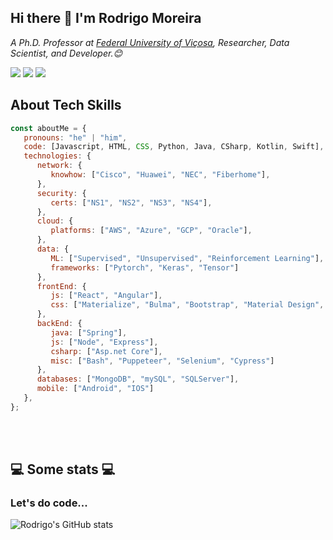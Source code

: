 ## Hi there 👋 I'm Rodrigo Moreira

<p><em>A Ph.D. Professor at <a href="https://www.ufv.br">Federal University of Viçosa</a>, Researcher, Data Scientist, and Developer.😊</br>
</em></p>

[![](https://img.shields.io/badge/LinkedIn-0077B5?style=for-the-badge&logo=linkedin&logoColor=white)](https://www.linkedin.com/in/moreirar/)
[![](https://img.shields.io/badge/Twitter-1DA1F2?style=for-the-badge&logo=twitter&logoColor=white)](https://twitter.com/moreira_r) 
[![](https://img.shields.io/badge/YouTube-FF0000?style=for-the-badge&logo=youtube&logoColor=white)](https://youtu.be/z0B-2YALdq4?si=TWBenE5NoYMg7tIU) 


## About Tech Skills


```javascript
const aboutMe = {
   pronouns: "he" | "him",
   code: [Javascript, HTML, CSS, Python, Java, CSharp, Kotlin, Swift],
   technologies: {
      network: {
         knowhow: ["Cisco", "Huawei", "NEC", "Fiberhome"],
      },
      security: {
         certs: ["NS1", "NS2", "NS3", "NS4"],
      },
      cloud: {
         platforms: ["AWS", "Azure", "GCP", "Oracle"],
      },
      data: {
         ML: ["Supervised", "Unsupervised", "Reinforcement Learning"],
         frameworks: ["Pytorch", "Keras", "Tensor"]
      },
      frontEnd: {
         js: ["React", "Angular"],
         css: ["Materialize", "Bulma", "Bootstrap", "Material Design", "Semantic UI"]
      },
      backEnd: {
         java: ["Spring"],
         js: ["Node", "Express"],
         csharp: ["Asp.net Core"],
         misc: ["Bash", "Puppeteer", "Selenium", "Cypress"]
      },
      databases: ["MongoDB", "mySQL", "SQLServer"],
      mobile: ["Android", "IOS"]
   },
};
```
</br></br>
<h2>💻 Some stats 💻</h2>

### Let's do code...

![Rodrigo's GitHub stats](https://github-readme-stats.vercel.app/api?username=romoreira&show_icons=true&theme=dracula)
